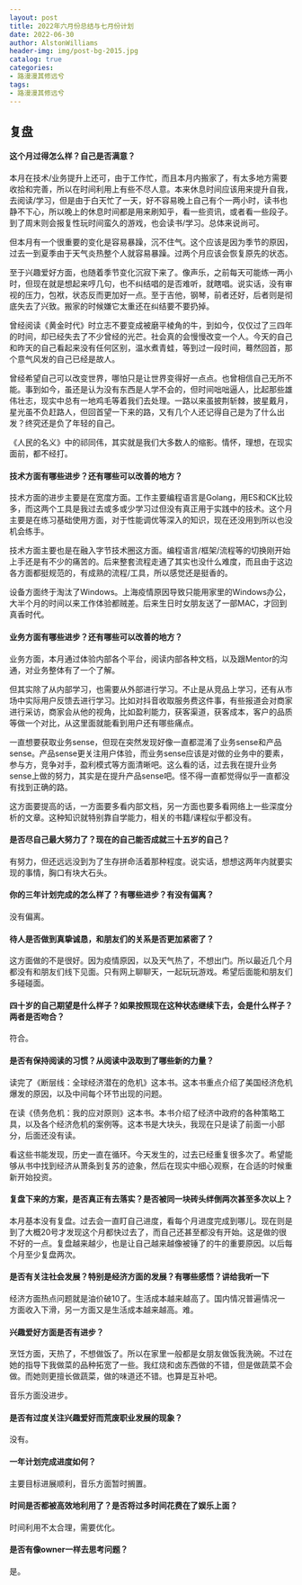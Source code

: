 ```yaml
---
layout: post
title: 2022年六月份总结与七月份计划
date: 2022-06-30
author: AlstonWilliams
header-img: img/post-bg-2015.jpg
catalog: true
categories:
- 路漫漫其修远兮
tags:
- 路漫漫其修远兮
---
```


## 复盘

#### 这个月过得怎么样？自己是否满意？

本月在技术/业务提升上还可，由于工作忙，而且本月内搬家了，有太多地方需要收拾和完善，所以在时间利用上有些不尽人意。本来休息时间应该用来提升自我，去阅读/学习，但是由于白天忙了一天，好不容易晚上自己有个一两小时，读书也静不下心，所以晚上的休息时间都是用来刷知乎，看一些资讯，或者看一些段子。到了周末则会报复性玩时间蛮久的游戏，也会读书/学习。总体来说尚可。

但本月有一个很重要的变化是容易暴躁，沉不住气。这个应该是因为季节的原因，过去一到夏季由于天气炎热整个人就容易暴躁。过两个月应该会恢复原先的状态。

至于兴趣爱好方面，也随着季节变化沉寂下来了。像声乐，之前每天可能练一两小时，但现在就是想起来哼几句，也不纠结唱的是否难听，就瞎唱。说实话，没有审视的压力，包袱，状态反而更加好一点。至于吉他，钢琴，前者还好，后者则是彻底失去了兴致。搬家的时候嫌它太重还在纠结要不要扔掉。

曾经阅读《黄金时代》时立志不要变成被磨平棱角的牛，到如今，仅仅过了三四年的时间，却已经失去了不少曾经的光芒。社会真的会慢慢改变一个人。今天的自己和昨天的自己看起来没有任何区别，温水煮青蛙，等到过一段时间，蓦然回首，那个意气风发的自己已经是故人。

曾经希望自己可以改变世界，哪怕只是让世界变得好一点点。也曾相信自己无所不能。事到如今，虽还是认为没有东西是人学不会的，但时间咄咄逼人，比起那些雄伟壮志，现实中总有一地鸡毛等着我们去处理。一路以来虽披荆斩棘，披星戴月，星光虽不负赶路人，但回首望一下来的路，又有几个人还记得自己是为了什么出发？终究还是负了年轻的自己。

《人民的名义》中的祁同伟，其实就是我们大多数人的缩影。情怀，理想，在现实面前，都不经打。

#### 技术方面有哪些进步？还有哪些可以改善的地方？

技术方面的进步主要是在宽度方面。工作主要编程语言是Golang，用ES和CK比较多，而这两个工具是我过去或多或少学习过但没有真正用于实践中的技术。这个月主要是在练习基础使用方面，对于性能调优等深入的知识，现在还没用到所以也没机会练手。

技术方面主要也是在融入字节技术圈这方面。编程语言/框架/流程等的切换刚开始上手还是有不少的痛苦的。后来整套流程走通了其实也没什么难度，而且由于这边各方面都挺规范的，有成熟的流程/工具，所以感觉还是挺香的。

设备方面终于淘汰了Windows。上海疫情原因导致只能用家里的Windows办公，大半个月的时间以来工作体验都贼差。后来生日时女朋友送了一部MAC，才回到真香时代。

#### 业务方面有哪些进步？还有哪些可以改善的地方？

业务方面，本月通过体验内部各个平台，阅读内部各种文档，以及跟Mentor的沟通，对业务整体有了一个了解。

但其实除了从内部学习，也需要从外部进行学习。不止是从竞品上学习，还有从市场中实际用户反馈去进行学习。比如对抖音收取服务费这件事，有些报道会对商家进行采访，商家会从他的视角，比如盈利能力，获客渠道，获客成本，客户的品质等做一个对比，从这里面就能看到用户还有哪些痛点。

一直想要获取业务sense，但现在突然发现好像一直都混淆了业务sense和产品sense。产品sense更关注用户体验，而业务sense应该是对做的业务中的要素，参与方，竞争对手，盈利模式等方面清晰吧。这么看的话，过去我在提升业务sense上做的努力，其实是在提升产品sense吧。怪不得一直都觉得似乎一直都没有找到正确的路。

这方面要提高的话，一方面要多看内部文档，另一方面也要多看网络上一些深度分析的文章。这种知识就特别靠自学能力，相关的书籍/课程似乎都没有。

#### 是否尽自己最大努力了？现在的自己能否成就三十五岁的自己？

有努力，但还远远没到为了生存拼命活着那种程度。说实话，想想这两年内就要实现的事情，胸口有块大石头。

#### 你的三年计划完成的怎么样了？有哪些进步？有没有偏离？

没有偏离。

#### 待人是否做到真挚诚恳，和朋友们的关系是否更加紧密了？

这方面做的不是很好。因为疫情原因，以及天气热了，不想出门。所以最近几个月都没有和朋友们线下见面。只有网上聊聊天，一起玩玩游戏。希望后面能和朋友们多碰碰面。

#### 四十岁的自己期望是什么样子？如果按照现在这种状态继续下去，会是什么样子？两者是否吻合？

符合。

#### 是否有保持阅读的习惯？从阅读中汲取到了哪些新的力量？

读完了《断层线：全球经济潜在的危机》这本书。这本书重点介绍了美国经济危机爆发的原因，以及中间每个环节出现的问题。

在读《债务危机：我的应对原则》这本书。本书介绍了经济中政府的各种策略工具，以及各个经济危机的案例等。这本书是大块头，我现在只是读了前面一小部分，后面还没有读。

看这些书能发现，历史一直在循环。今天发生的，过去已经重复很多次了。希望能够从书中找到经济从萧条到复苏的迹象，然后在现实中细心观察，在合适的时候重新开始投资。

#### 复盘下来的方案，是否真正有去落实？是否被同一块砖头绊倒两次甚至多次以上？

本月基本没有复盘。过去会一直盯自己进度，看每个月进度完成到哪儿。现在则是到了大概20号才发现这个月都快过去了，而自己还甚至都没有开始。这是做的很不好的一点。复盘越来越少，也是让自己越来越像被锤了的牛的重要原因。以后每个月至少复盘两次。

#### 是否有关注社会发展？特别是经济方面的发展？有哪些感悟？讲给我听一下

经济方面热点问题就是油价破10了。生活成本越来越高了。国内情况普遍情况一方面收入下滑，另一方面又是生活成本越来越高。难。

#### 兴趣爱好方面是否有进步？

烹饪方面，天热了，不想做饭了。所以在家里一般都是女朋友做饭我洗碗。不过在她的指导下我做菜的品种拓宽了一些。我红烧和卤东西做的不错，但是做蔬菜不会做。而她则更擅长做蔬菜，做的味道还不错。也算是互补吧。

音乐方面没进步。

#### 是否有过度关注兴趣爱好而荒废职业发展的现象？

没有。

#### 一年计划完成进度如何？

主要目标进展顺利，音乐方面暂时搁置。

#### 时间是否都被高效地利用了？是否将过多时间花费在了娱乐上面？

时间利用不太合理，需要优化。

#### 是否有像owner一样去思考问题？

是。
